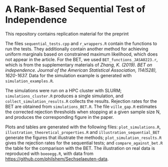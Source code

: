 # A Rank-Based Sequential Test of Independence

This repository contains replication material for the preprint


The files `sequential_tests.cpp` and `r_wrappers.R` contain the functions to
run the tests. They additionally contain another method for achieving uniform
marginals based on constrained maximum likelihood, which does not appear in the
article. For the BET, we used `BET_functions_JASA0223.r`, which is from the
supplementary materials of *Zhang, K. (2019). BET on independence. Journal of
the American Statistical Association, 114(528), 1620-1637.* Data for the
simulation example is generated with `simulation_examples.R`.

The simulations were run on a HPC cluster with SLURM; `simulations_cluster.R`
produces a single simulation, and `collect_simulation_results.R` collects
the results. Rejection rates for the BET are obtained from `simulations_BET.R`.
The file `ville_gap.R` estimates the corrected rejection thresholds
when stopping at a given sample size N, and produces the corresponding figure
in the paper. 

Plots and tables are generated with the following files: `plot_simulations.R`,
`illustration_theoretical_properties.R` and `illustration_sequential_BET`
generate the figures that illustrate the methods; `plot_simulation_results.R`
gives the rejection rates for the sequential tests; and `compare_against_bet.R`
the table for the comparison with the BET. The illustration on real data is
reproduced with `boeoegg.R`, with data from 
https://github.com/philshem/Sechselaeuten-data.

